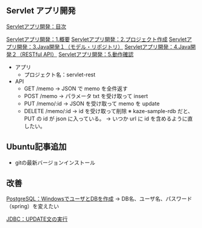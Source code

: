 ## Servlet アプリ開発

[Servletアプリ開発：目次](/entry/java/servlet/dev-restful-app/table-of-contents)

[Servletアプリ開発：1.概要](/entry/java/servlet/dev-restful-app/overview)
[Servletアプリ開発：2.プロジェクト作成](/entry/java/servlet/dev-restful-app/create-project)
[Servletアプリ開発：3.Java開発１（モデル・リポジトリ）](/entry/java/servlet/dev-restful-app/java1)
[Servletアプリ開発：4.Java開発２（RESTful API）](/entry/java/servlet/dev-restful-app/java2)
[Servletアプリ開発：5.動作確認](/entry/java/servlet/dev-restful-app/check)


- アプリ
  - プロジェクト名：servlet-rest
- API
  - GET /memo -> JSON で memo を全件返す
  - POST /memo -> パラメータ txt を受け取って insert
  - PUT /memo/:id -> JSON を受け取って memo を update
  - DELETE /memo/:id -> id を受け取って削除
  ※ kaze-sample-rdb だと、PUT の id が json に入っている。
      -> いつか url に id を含めるように直したい。


## Ubuntu記事追加
- gitの最新バージョンインストール


## 改善
[PostgreSQL：WindowsでユーザとDBを作成](http://web-dev.hatenablog.com/entry/postgresql/windows/create-user-db)
-> DB名、ユーザ名、パスワード（spring）を変えたい

[JDBC：UPDATE文の実行]()
